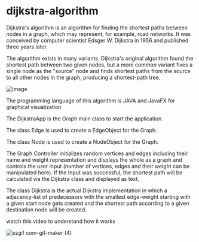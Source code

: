 ﻿# dijkstra-algorithm
 
Dijkstra's algorithm  is an algorithm for finding the shortest paths between nodes in a graph, which may represent, for example, road networks. It was conceived by computer scientist Edsger W. Dijkstra in 1956 and published three years later.

The algorithm exists in many variants. Dijkstra's original algorithm found the shortest path between two given nodes, but a more common variant fixes a single node as the "source" node and finds shortest paths from the source to all other nodes in the graph, producing a shortest-path tree.

![image](https://user-images.githubusercontent.com/54143711/127174998-6412e9a4-6793-458a-852a-1607ee2fec77.png)

The programming language of this algorithm is JAVA and JavaFX for graphical visualization

The DijkstraApp is the Graph main class to start the application.

The class Edge is used to create a EdgeObject for the Graph.

The class Node is used to create a NodeObject for the Graph.

The Graph Controller initializes random vertices and edges including their name and weight representation and displays 
the whole as a graph and controls the user input (number of vertices, edges and their weight can be manipulated here).
If the Input was successful, the shortest path will be calculated via the Dijkstra class and displayed as text.

The class Dijkstra is the actual Dijkstra implementation in which a adjacency-list of predecessors with the smallest 
edge-weight starting with a given start node gets created and the shortest path according to a given destination node 
will be created. 

watch this video to understand how it works

![ezgif com-gif-maker (4)](https://user-images.githubusercontent.com/54143711/127209812-09cce084-00c9-4add-aa18-3b5261e9b556.gif)
